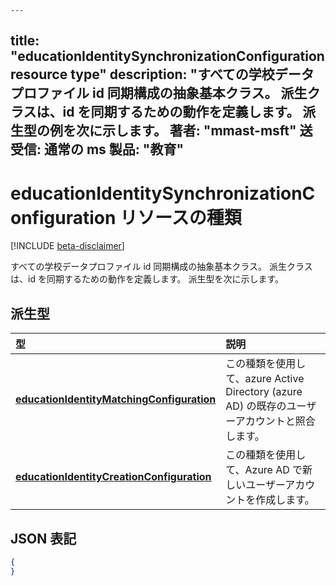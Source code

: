     ---
title: "educationIdentitySynchronizationConfiguration resource type" description: "すべての学校データプロファイル id 同期構成の抽象基本クラス。 派生クラスは、id を同期するための動作を定義します。 派生型の例を次に示します。
著者: "mmast-msft" 送受信: 通常の ms 製品: "教育"
---

# <a name="educationidentitysynchronizationconfiguration-resource-type"></a>educationIdentitySynchronizationConfiguration リソースの種類

[!INCLUDE [beta-disclaimer](../../includes/beta-disclaimer.md)]

すべての学校データプロファイル id 同期構成の抽象基本クラス。 派生クラスは、id を同期するための動作を定義します。 派生型を次に示します。

## <a name="derived-types"></a>派生型
| 型 | 説明 |
|:-|:-|
| [**educationIdentityMatchingConfiguration**](educationidentitymatchingconfiguration.md) | この種類を使用して、azure Active Directory (azure AD) の既存のユーザーアカウントと照合します。 |
| [**educationIdentityCreationConfiguration**](educationidentitycreationconfiguration.md) | この種類を使用して、Azure AD で新しいユーザーアカウントを作成します。 |

## <a name="json-representation"></a>JSON 表記
<!-- {
  "blockType": "resource",
   "isAbstract":true,
  "optionalProperties": [

  ],
  "@odata.type": "microsoft.graph.educationIdentitySynchronizationConfiguration"
}-->

```json
{
}
```

